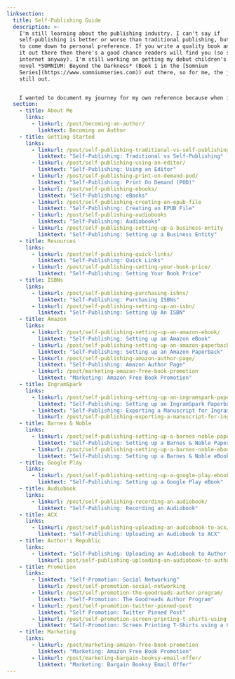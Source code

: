 ```yaml
---
linksection:
  title: Self-Publishing Guide
  description: >-
    I'm still learning about the publishing industry. I can't say if
    self-publishing is better or worse than traditional publishing, but it seems
    to come down to personal preference. If you write a quality book and can get
    it out there then there's a good chance readers will find you (so says the
    internet anyway). I'm still working on getting my debut children's fantasy
    novel *SOMNIUM: Beyond the Darkness* (Book 1 in the [Somnium
    Series](https://www.somniumseries.com)) out there, so for me, the jury is
    still out.


    I wanted to document my journey for my own reference because when it's time to get book 2 out there I'm going to need this! I'm a big DIYer and self-publishing my book has been no different. So far I've done everything myself (and by everything I mean everything - from setting up my website to formatting my files for print). To give credit where credit is due, my talented artist/husband created my cover, but since he doesn't so that for a living I consider it part of my DIY journey. If you're planning to self-publish your book and want to try doing it yourself as well then you might find some of these posts helpful.
  section:
    - title: About Me
      links:
        - linkurl: /post/becoming-an-author/
          linktext: Becoming an Author
    - title: Getting Started
      links:
        - linkurl: /post/self-publishing-traditional-vs-self-publishing/
          linktext: "Self-Publishing: Traditional vs Self-Publishing"
        - linkurl: /post/self-publishing-using-an-editor/
          linktext: "Self-Publishing: Using an Editor"
        - linkurl: /post/self-publishing-print-on-demand-pod/
          linktext: "Self-Publishing: Print On Demand (POD)"
        - linkurl: /post/self-publishing-ebooks/
          linktext: "Self-Publishing: eBooks"
        - linkurl: /post/self-publishing-creating-an-epub-file
          linktext: "Self-Publishing: Creating an EPUB File"
        - linkurl: /post/self-publishing-audiobooks
          linktext: "Self-Publishing: Audiobooks"
        - linkurl: /post/self-publishing-setting-up-a-business-entity
          linktext: "Self-Publishing: Setting up a Business Entity"
    - title: Resources
      links:
        - linkurl: /post/self-publishing-quick-links/
          linktext: "Self-Publishing: Quick Links"
        - linkurl: /post/self-publishing-setting-your-book-price/
          linktext: "Self-Publishing: Setting Your Book Price"
    - title: ISBNs
      links:
        - linkurl: /post/self-publishing-purchasing-isbns/
          linktext: "Self-Publishing: Purchasing ISBNs"
        - linkurl: /post/self-publishing-setting-up-an-isbn/
          linktext: "Self-Publishing: Setting Up An ISBN"
    - title: Amazon
      links:
        - linkurl: /post/self-publishing-setting-up-an-amazon-ebook/
          linktext: "Self-Publishing: Setting up an Amazon eBook"
        - linkurl: /post/self-publishing-setting-up-an-amazon-paperback/
          linktext: "Self-Publishing: Setting up an Amazon Paperback"
        - linkurl: /post/self-publishing-amazon-author-page/
          linktext: "Self-Publishing: Amazon Author Page"
        - linkurl: /post/marketing-amazon-free-book-promotion
          linktext: "Marketing: Amazon Free Book Promotion"
    - title: IngramSpark
      links:
        - linkurl: /post/self-publishing-setting-up-an-ingramspark-paperback/
          linktext: "Self-Publishing: Setting up an IngramSpark Paperback"
        - linktext: "Self-Publishing: Exporting a Manuscript for IngramSpark"
          linkurl: /post/self-publishing-exporting-a-manuscript-for-ingramspark/
    - title: Barnes & Noble
      links:
        - linkurl: /post/self-publishing-setting-up-a-barnes-noble-paperback/
          linktext: "Self-Publishing: Setting up a Barnes & Noble Paperback"
        - linkurl: /post/self-publishing-setting-up-a-barnes-noble-ebook
          linktext: "Self-Publishing: Setting up a Barnes & Noble eBook"
    - title: Google Play
      links:
        - linkurl: /post/self-publishing-setting-up-a-google-play-ebook/
          linktext: "Self-Publishing: Setting up a Google Play eBook"
    - title: Audiobook
      links:
        - linkurl: /post/self-publishing-recording-an-audiobook/
          linktext: "Self-Publishing: Recording an Audiobook"
    - title: ACX
      links:
        - linkurl: /post/self-publishing-uploading-an-audiobook-to-acx/
          linktext: "Self-Publishing: Uploading an Audiobook to ACX"
    - title: Author's Republic
      links:
        - linktext: "Self-Publishing: Uploading an Audiobook to Author's Republic"
          linkurl: post/self-publishing-uploading-an-audiobook-to-authors-republic/
    - title: Promotion
      links:
        - linktext: "Self-Promotion: Social Networking"
          linkurl: /post/self-promotion-social-networking
        - linkurl: /post/self-promotion-the-goodreads-author-program/
          linktext: "Self-Promotion: The Goodreads Author Program"
        - linkurl: /post/self-promotion-twitter-pinned-post
          linktext: "Self Promotion: Twitter Pinned Post"
        - linkurl: /post/self-promotion-screen-printing-t-shirts-using-a-cricut
          linktext: "Self-Promotion: Screen Printing T-Shirts using a Cricut"
    - title: Marketing
      links:
        - linkurl: /post/marketing-amazon-free-book-promotion
          linktext: "Marketing: Amazon Free Book Promotion"
        - linkurl: /post/marketing-bargain-booksy-email-offer/
          linktext: "Marketing: Bargain Booksy Email Offer"
---
```

